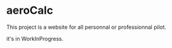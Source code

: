 # aeroCalc

This project is a website for all personnal or professionnal pilot.

it's in WorkInProgress.
